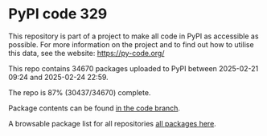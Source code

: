 # PyPI code 329

This repository is part of a project to make all code in PyPI as accessible as possible. For more information 
on the project and to find out how to utilise this data, see the website: https://py-code.org/

This repo contains 34670 packages uploaded to PyPI between 
2025-02-21 09:24 and 2025-02-24 22:59.

The repo is 87% (30437/34670) complete.

Package contents can be found [in the code branch](https://github.com/pypi-data/pypi-mirror-329/tree/code/packages).

A browsable package list for all repositories [all packages here](https://py-code.org/repositories/pypi-mirror-329).


